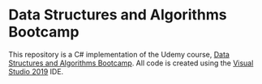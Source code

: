 # Data Structures and Algorithms Bootcamp
This repository is a C# implementation of the Udemy course, [Data Structures and Algorithms Bootcamp](https://www.udemy.com/course/data-structures-and-algorithms-bootcamp/). All code is created using the [Visual Studio 2019](https://visualstudio.microsoft.com/downloads/) IDE.
